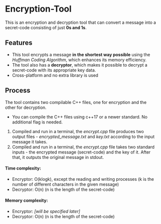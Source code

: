 # Encryption-Tool

This is an encryption and decryption tool that can convert a message into a secret-code consisting of just **0s and 1s**.

## Features
- This tool encrypts a message **in the shortest way possible** using the *Huffman Coding Algorithm*, which enhances its memory efficiency.
- The tool also has a **decryptor**, which makes it possible to decrypt a secret-code with its appropriate key data.
- Cross-platform and no extra library is used

## Process
The tool contains two compilable C++ files, one for encryption and the other for decryption. 
- You can compile the C++ files using c++17 or a newer standard. No additional flag is needed.
1. Compiled and run in a terminal, the *encrypt.cpp* file produces two output files - *encrypted_message.txt* and *key.txt* according to the input message it takes.
2. Compiled and run in a terminal, the *encrypt.cpp* file takes two standard inputs - the encrypted message (secret-code) and the key of it. After that, it outputs the original message in stdout. 

#### Time complexity:
- Encryptor: O(klogk), except the reading and writing processes (k is the number of different characters in the given message)
- Decryptor: O(n) (n is the length of the secret-code)

#### Memory complexity:
- Encryptor: *[will be specified later]*
- Decryptor: O(n) (n is the length of the secret-code)
